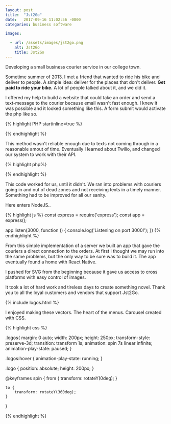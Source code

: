 ```yaml
---
layout: post
title:  "Jst2Go"
date:   2017-09-16 11:02:56 -0800
categories: business software

images:

  - url: /assets/images/jst2go.png
    alt: Jst2Go
    title: Jst2Go
---
```

Developing a small business courier service in our college town.

Sometime summer of 2013.  I met a friend that wanted to ride his bike and deliver to people.  A simple idea: deliver for the places that don't deliver. <b>Get paid to ride your bike.</b> A lot of people talked about it, and we did it. 

I offered my help to build a website that could take an order and send a text-message to the courier because email wasn't fast enough.  I knew it was possible and it looked something like this. A form submit would activate the php like so.

{% highlight PHP startinline=true %}
<?php
mail( '1234567890@vtext.com', '', 'Please bring me Jamba Juice' );
?>
{% endhighlight %}

This method wasn't reliable enough due to texts not coming through in a reasonable amout of time. Eventually I learned about Twilio, and changed our system to work with their API.

{% highlight php%}
<?php
//send message using twilio
sendsms($message, $id); 
try {
  $response = twilio( $messageArr );
  if( $response == '' ){
    $error = "ERROR: No response from twilio queue";
    sendsms("TWILIO QUEUE SERVER DIDN'T RESPOND FOR: ",$id);
    error_log( $error );
  }
  error_log( $response );
}
catch (Exception $e){
 $error = "ERROR: " . $e;
 echo $error;
 error_log( $error ); 
}
?>
{% endhighlight %}

This code worked for us, until it didn't.  We ran into problems with couriers going in and out of dead zones and not receiving texts in a timely manner.  Something had to be improved for all our sanity. 

Here enters NodeJS..

{% highlight js %}
const express = require('express');
const app = express();

app.listen(3000, function () {
  console.log('Listening on port 3000!');
})
{% endhighlight %}

From this simple implementation of a server we built an app that gave the couriers a direct connection to the orders.  At first I thought we may run into the same problems, but the only way to be sure was to build it.  The app eventually found a home with React Native.

I pushed for SVG from the beginning because it gave us access to cross platforms with easy control of images.

It took a lot of hard work and tireless days to create something novel. Thank you to all the loyal customers and vendors that support Jst2Go.

{% include logos.html %}

I enjoyed making these vectors.  The heart of the menus. Carousel created with CSS.

{% highlight css %}

.logos{
    margin: 0 auto;
    width: 200px;
    height: 250px;
    transform-style: preserve-3d;
    transition: transform 1s;
    animation: spin 7s linear infinite;
    animation-play-state: paused;
}

.logos:hover {
    animation-play-state: running;
}

.logo {
    position: absolute;
    height: 200px;
}

@keyframes spin {
    from {
      transform: rotateY(0deg);
    }
  
    to {
        transform: rotateY(360deg);
    }
  }

{% endhighlight %}









